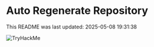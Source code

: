 # Auto Regenerate Repository

This README was last updated: 2025-05-08 19:31:38

 ![TryHackMe](https://tryhackme.com/badge/533634)